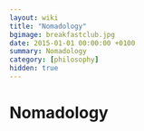 ```yaml
---
layout: wiki
title: "Nomadology"
bgimage: breakfastclub.jpg
date: 2015-01-01 00:00:00 +0100
summary: Nomadology
category: [philosophy]
hidden: true
---
```


# Nomadology




